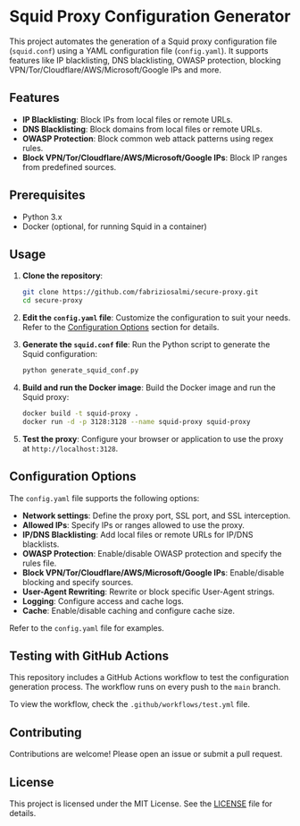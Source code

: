 # Squid Proxy Configuration Generator

This project automates the generation of a Squid proxy configuration file (`squid.conf`) using a YAML configuration file (`config.yaml`). It supports features like IP blacklisting, DNS blacklisting, OWASP protection, blocking VPN/Tor/Cloudflare/AWS/Microsoft/Google IPs and more.

## Features

- **IP Blacklisting**: Block IPs from local files or remote URLs.
- **DNS Blacklisting**: Block domains from local files or remote URLs.
- **OWASP Protection**: Block common web attack patterns using regex rules.
- **Block VPN/Tor/Cloudflare/AWS/Microsoft/Google IPs**: Block IP ranges from predefined sources.

## Prerequisites

- Python 3.x
- Docker (optional, for running Squid in a container)

## Usage

1. **Clone the repository**:
   ```bash
   git clone https://github.com/fabriziosalmi/secure-proxy.git
   cd secure-proxy
   ```

2. **Edit the `config.yaml` file**:
   Customize the configuration to suit your needs. Refer to the [Configuration Options](#configuration-options) section for details.

3. **Generate the `squid.conf` file**:
   Run the Python script to generate the Squid configuration:
   ```bash
   python generate_squid_conf.py
   ```

4. **Build and run the Docker image**:
   Build the Docker image and run the Squid proxy:
   ```bash
   docker build -t squid-proxy .
   docker run -d -p 3128:3128 --name squid-proxy squid-proxy
   ```

5. **Test the proxy**:
   Configure your browser or application to use the proxy at `http://localhost:3128`.

## Configuration Options

The `config.yaml` file supports the following options:

- **Network settings**: Define the proxy port, SSL port, and SSL interception.
- **Allowed IPs**: Specify IPs or ranges allowed to use the proxy.
- **IP/DNS Blacklisting**: Add local files or remote URLs for IP/DNS blacklists.
- **OWASP Protection**: Enable/disable OWASP protection and specify the rules file.
- **Block VPN/Tor/Cloudflare/AWS/Microsoft/Google IPs**: Enable/disable blocking and specify sources.
- **User-Agent Rewriting**: Rewrite or block specific User-Agent strings.
- **Logging**: Configure access and cache logs.
- **Cache**: Enable/disable caching and configure cache size.

Refer to the `config.yaml` file for examples.

## Testing with GitHub Actions

This repository includes a GitHub Actions workflow to test the configuration generation process. The workflow runs on every push to the `main` branch.

To view the workflow, check the `.github/workflows/test.yml` file.

## Contributing

Contributions are welcome! Please open an issue or submit a pull request.

## License

This project is licensed under the MIT License. See the [LICENSE](LICENSE) file for details.
